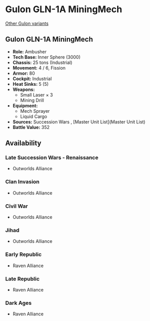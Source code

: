 # Gulon GLN-1A MiningMech 

[Other Gulon variants](../gulon.md) 

## Gulon GLN-1A MiningMech 

- **Role:** Ambusher 
- **Tech Base:** Inner Sphere (3000) 
- **Chassis:** 25 tons (Industrial) 
- **Movement:** 4 / 6, Fission 
- **Armor:** 80 
- **Cockpit:** Industrial 
- **Heat Sinks:** 5 (5) 
- **Weapons:** 
  - Small Laser × 3 
  - Mining Drill 
- **Equipment:** 
  - Mech Sprayer 
  - Liquid Cargo 
- **Sources:** Succession Wars , [Master Unit List](Master Unit List) 
- **Battle Value:** 352 

## Availability 

### Late Succession Wars - Renaissance 

- Outworlds Alliance 

### Clan Invasion 

- Outworlds Alliance 

### Civil War 

- Outworlds Alliance 

### Jihad 

- Outworlds Alliance 

### Early Republic 

- Raven Alliance 

### Late Republic 

- Raven Alliance 

### Dark Ages 

- Raven Alliance 

